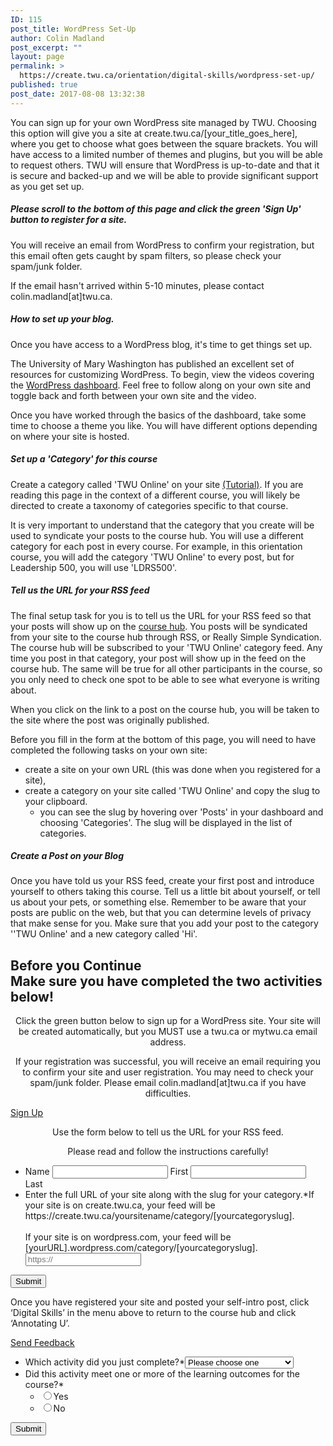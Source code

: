 ```yaml
---
ID: 115
post_title: WordPress Set-Up
author: Colin Madland
post_excerpt: ""
layout: page
permalink: >
  https://create.twu.ca/orientation/digital-skills/wordpress-set-up/
published: true
post_date: 2017-08-08 13:32:38
---
```

You can sign up for your own WordPress site managed by TWU. Choosing this option will give you a site at create.twu.ca/[your_title_goes_here], where you get to choose what goes between the square brackets. You will have access to a limited number of themes and plugins, but you will be able to request others. TWU will ensure that WordPress is up-to-date and that it is secure and backed-up and we will be able to provide significant support as you get set up.

<h5>Please scroll to the bottom of this page and click the green 'Sign Up' button to register for a site.</h5>

You will receive an email from WordPress to confirm your registration, but this email often gets caught by spam filters, so please check your spam/junk folder.

If the email hasn't arrived within 5-10 minutes, please contact colin.madland[at]twu.ca.

<h5>How to set up your blog.</h5>

Once you have access to a WordPress blog, it's time to get things set up.

The University of Mary Washington has published an excellent set of resources for customizing WordPress. To begin, view the videos covering the <a href="http://umw.domains/wordpress-basics/#dashboard">WordPress dashboard</a>. Feel free to follow along on your own site and toggle back and forth between your own site and the video.

Once you have worked through the basics of the dashboard, take some time to choose a theme you like. You will have different options depending on where your site is hosted.

<h5>Set up a 'Category' for this course</h5>

Create a category called 'TWU Online' on your site <a href="https://easywpguide.com/wordpress-manual/categories/">(Tutorial)</a>. If you are reading this page in the context of a different course, you will likely be directed to create a taxonomy of categories specific to that course.

It is very important to understand that the category that you create will be used to syndicate your posts to the course hub. You will use a different category for each post in every course. For example, in this orientation course, you will add the category 'TWU Online' to every post, but for Leadership 500, you will use 'LDRS500'.

<h5>Tell us the URL for your RSS feed</h5>

The final setup task for you is to tell us the URL for your RSS feed so that your posts will show up on the <a href="https://create.twu.ca/orientation">course hub</a>. You posts will be syndicated from your site to the course hub through RSS, or Really Simple Syndication. The course hub will be subscribed to your 'TWU Online' category feed. Any time you post in that category, your post will show up in the feed on the course hub. The same will be true for all other participants in the course, so you only need to check one spot to be able to see what everyone is writing about.

When you click on the link to a post on the course hub, you will be taken to the site where the post was originally published.

Before you fill in the form at the bottom of this page, you will need to have completed the following tasks on your own site:

<ul>
    <li>create a site on your own URL (this was done when you registered for a site),</li>
    <li>create a category on your site called 'TWU Online' and copy the slug to your clipboard.
<ul>
    <li>you can see the slug by hovering over 'Posts' in your dashboard and choosing 'Categories'. The slug will be displayed in the list of categories.</li>
</ul>
</li>
</ul>

<h5>Create a Post on your Blog</h5>

Once you have told us your RSS feed, create your first post and introduce yourself to others taking this course. Tell us a little bit about yourself, or tell us about your pets, or something else. Remember to be aware that your posts are public on the web, but that you can determine levels of privacy that make sense for you. Make sure that you add your post to the category ''TWU Online' and a new category called 'Hi'.

<h5 style="text-align: center;"></h5>

<!--themify_builder_static-->

<h2>Before you Continue<br/>Make sure you have completed the two activities below!</h2>

<p style="text-align: center;">Click the green button below to sign up for a WordPress site. Your site will be created automatically, but you MUST use a twu.ca or mytwu.ca email address.</p>

<p style="text-align: center;">If your registration was successful, you will receive an email requiring you to confirm your site and user registration. You may need to check your spam/junk folder. Please email colin.madland[at]twu.ca if you have difficulties.</p>

<a href="https://create.twu.ca/register" > Sign Up</a>

<p style="text-align: center;">Use the form below to tell us the URL for your RSS feed.</p>

<p style="text-align: center;">Please read and follow the instructions carefully!</p>

<form method='post' enctype='multipart/form-data' id='gform_2' action='/orientation/wp-admin/post.php'> <ul id='gform_fields_2' class='gform_fields top_label form_sublabel_below description_below'><li id='field_2_1' class='gfield field_sublabel_below field_description_below gfield_visibility_visible' ><label class='gfield_label gfield_label_before_complex' for='input_2_1_3' >Name</label> <input type='text' name='input_1.3' id='input_2_1_3' value='' aria-label='First name' aria-invalid="false" /> <label for='input_2_1_3' >First</label> <input type='text' name='input_1.6' id='input_2_1_6' value='' aria-label='Last name' aria-invalid="false" /> <label for='input_2_1_6' >Last</label> </li><li id='field_2_2' class='gfield gfield_contains_required field_sublabel_below field_description_above gfield_visibility_visible' ><label class='gfield_label' for='input_2_2' >Enter the full URL of your site along with the slug for your category.*</label>If your site is on create.twu.ca, your feed will be https://create.twu.ca/yoursitename/category/[yourcategoryslug]. <br> <br> If your site is on wordpress.com, your feed will be [yourURL].wordpress.com/category/[yourcategoryslug]. <br> <input name='input_2' id='input_2_2' type='text' value='' class='medium' placeholder='https://' aria-required="true" aria-invalid="false"/> </li> </ul> <input type='submit' id='gform_submit_button_2' class='gform_button button' value='Submit' onclick='if(window["gf_submitting_2"]){return false;} window["gf_submitting_2"]=true; ' onkeypress='if( event.keyCode == 13 ){ if(window["gf_submitting_2"]){return false;} window["gf_submitting_2"]=true; jQuery("#gform_2").trigger("submit",[true]); }' /> <input type='hidden' class='gform_hidden' name='is_submit_2' value='1' /> <input type='hidden' class='gform_hidden' name='gform_submit' value='2' /> <input type='hidden' class='gform_hidden' name='gform_unique_id' value='' /> <input type='hidden' class='gform_hidden' name='state_2' value='WyJbXSIsImM2ZjNkYjlmODMyMWYxZWZiYTAxZGZiYjBlMzZkMzY2Il0=' /> <input type='hidden' class='gform_hidden' name='gform_target_page_number_2' id='gform_target_page_number_2' value='0' /> <input type='hidden' class='gform_hidden' name='gform_source_page_number_2' id='gform_source_page_number_2' value='1' /> <input type='hidden' name='gform_field_values' value='' /> </form>

Once you have registered your site and posted your self-intro post, click &#8216;Digital Skills&#8217; in the menu above to return to the course hub and click &#8216;Annotating U&#8217;.

<a href="#" data-behavior="toggle" data-label="Send Feedback" data-lesslabel="NVM" data-hover="light-green" data-remove="green"> Send Feedback </a>

<form method='post' enctype='multipart/form-data' id='gform_4' action='/orientation/wp-admin/post.php'> <ul id='gform_fields_4' class='gform_fields top_label form_sublabel_below description_below'><li id='field_4_3' class='gfield gfield_contains_required field_sublabel_below field_description_below gfield_visibility_visible' ><label class='gfield_label' for='input_4_3' >Which activity did you just complete?*</label><select name='input_3' id='input_4_3' class='medium gfield_select' aria-required="true" aria-invalid="false"><option value='' selected='selected' class='gf_placeholder'>Please choose one</option><option value='WordPress Setup' >WordPress Setup</option><option value='Narrating u' >Narrating u</option><option value='Curating U' >Curating U</option><option value='Tracking the Trackers' >Tracking the Trackers</option><option value='Finding U' >Finding U</option><option value='Great Googly Moogly' >Great Googly Moogly</option><option value='The Art of Crap Detection' >The Art of Crap Detection</option><option value='1000 Words' >1000 Words</option><option value='Audio I' >Audio I</option><option value='Audio II' >Audio II</option><option value='Sound Effect Story' >Sound Effect Story</option></select></li><li id='field_4_2' class='gfield gfield_contains_required field_sublabel_below field_description_below gfield_visibility_visible' ><label class='gfield_label' >Did this activity meet one or more of the learning outcomes for the course?*</label><ul class='gfield_radio' id='input_4_2'><li class='gchoice_4_2_0'><input name='input_2' type='radio' value='Yes' id='choice_4_2_0' /><label for='choice_4_2_0' id='label_4_2_0'>Yes</label></li><li class='gchoice_4_2_1'><input name='input_2' type='radio' value='No' id='choice_4_2_1' /><label for='choice_4_2_1' id='label_4_2_1'>No</label></li></ul></li> </ul> <input type='submit' id='gform_submit_button_4' class='gform_button button' value='Submit' onclick='if(window["gf_submitting_4"]){return false;} window["gf_submitting_4"]=true; ' onkeypress='if( event.keyCode == 13 ){ if(window["gf_submitting_4"]){return false;} window["gf_submitting_4"]=true; jQuery("#gform_4").trigger("submit",[true]); }' /> <input type='hidden' class='gform_hidden' name='is_submit_4' value='1' /> <input type='hidden' class='gform_hidden' name='gform_submit' value='4' /> <input type='hidden' class='gform_hidden' name='gform_unique_id' value='' /> <input type='hidden' class='gform_hidden' name='state_4' value='WyJbXSIsImM2ZjNkYjlmODMyMWYxZWZiYTAxZGZiYjBlMzZkMzY2Il0=' /> <input type='hidden' class='gform_hidden' name='gform_target_page_number_4' id='gform_target_page_number_4' value='0' /> <input type='hidden' class='gform_hidden' name='gform_source_page_number_4' id='gform_source_page_number_4' value='1' /> <input type='hidden' name='gform_field_values' value='' /> </form>

<!--/themify_builder_static-->